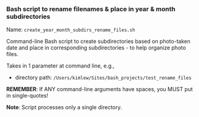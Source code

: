 ### Bash script to rename filenames & place in year & month subdirectories

Name: ```create_year_month_subdirs_rename_files.sh```

Command-line Bash script to create subdirectories based on photo-taken date and place in corresponding subdirectories - to help organize photo files.

 Takes in 1 parameter at command line, e.g.,

- directory path: ```/Users/kimlew/Sites/bash_projects/test_rename_files```

**REMEMBER**: If ANY command-line arguments have spaces, you MUST put in single-quotes!

**Note**: Script processes only a single directory.